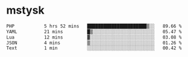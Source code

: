 # mstysk

<!--START_SECTION:waka-->

```txt
PHP           5 hrs 52 mins   ██████████████████████▒░░   89.66 %
YAML          21 mins         █▒░░░░░░░░░░░░░░░░░░░░░░░   05.47 %
Lua           12 mins         ▓░░░░░░░░░░░░░░░░░░░░░░░░   03.08 %
JSON          4 mins          ▒░░░░░░░░░░░░░░░░░░░░░░░░   01.26 %
Text          1 min           ░░░░░░░░░░░░░░░░░░░░░░░░░   00.42 %
```

<!--END_SECTION:waka-->
